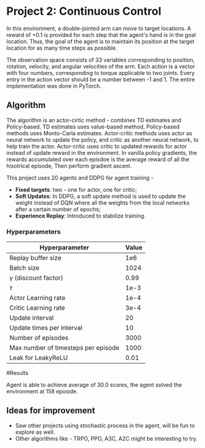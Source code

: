 # Project 2: Continuous Control

In this environment, a double-jointed arm can move to target locations. A reward of +0.1 is provided for each step that the agent's hand is in the goal location. Thus, the goal of the agent is to maintain its position at the target location for as many time steps as possible.

The observation space consists of 33 variables corresponding to position, rotation, velocity, and angular velocities of the arm. Each action is a vector with four numbers, corresponding to torque applicable to two joints. Every entry in the action vector should be a number between -1 and 1. The entire implementation was done in PyTorch. 
  

## Algorithm

The algorithm is an actor-cirtic method - combines TD estimates and Policy-based. TD estimates uses value-based method, Policy-based methods uses Monto-Carla estimates. Actor-critic methods uses actor as neural network to update the policy, and critic as another neural network, to help train the actor. Actor-critic uses critic to updated rewards for actor instead of update reward in the environment. 
In vanilla policy gradients, the rewards accumulated over each episdoe is the average reward of all the hisotrical episode, Then perform gradient ascent. 


This project uses 20 agents and DDPG for agent training - 
- **Fixed targets**: two - one for actor, one for critic;
- **Soft Updates**: In DDPG, a soft update method is used to update the weight instead of DQN where all the weights from the local networks after a certain number of epochs;
- **Experience Replay**: Introduced to stabilize training. 


### Hyperparameters



| Hyperparameter                      | Value |
| ----------------------------------- | ----- |
| Replay buffer size                  | 1e6   |
| Batch size                          | 1024  |
| $\gamma$ (discount factor)          | 0.99  |
| $\tau$                              | 1e-3  |
| Actor Learning rate                 | 1e-4  |
| Critic Learning rate                | 3e-4  |
| Update interval                     | 20    |
| Update times per interval           | 10    |
| Number of episodes                  | 3000  |
| Max number of timesteps per episode | 1000  |
| Leak for LeakyReLU                  | 0.01  |


  #Results

  Agent is able to achieve average of 30.0 scores, the agent solved the environment at 158 eposide. 


## Ideas for improvement

- Saw other projects using stochastic process in the agent, will be fun to explore as well.
- Other algorithms like - TRPO, PPO, A3C, A2C might be interesting to try. 

  
